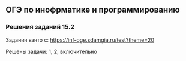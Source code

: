 ## ОГЭ по инофрматике и программированию

### Решения заданий 15.2

Задания взято с: https://inf-oge.sdamgia.ru/test?theme=20


Решены задачи: 1, 2,  включительно
